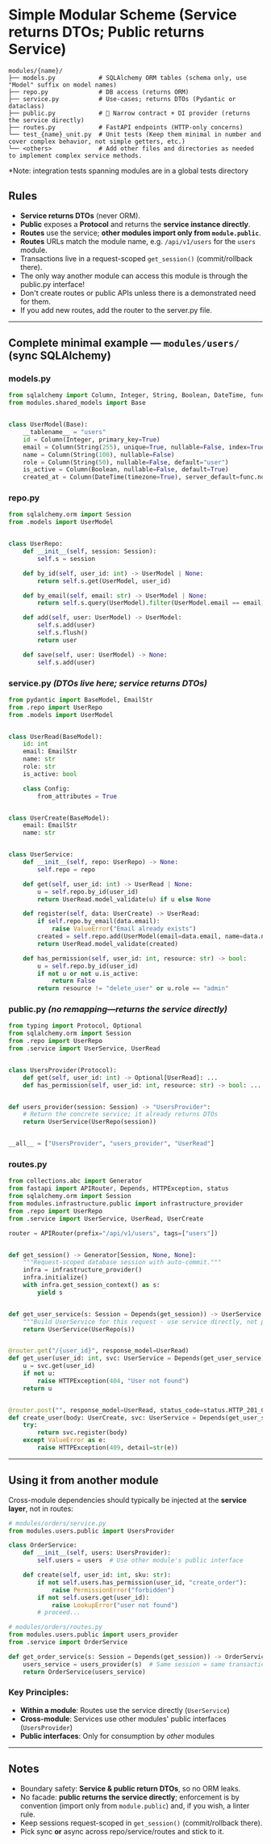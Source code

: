 
# Simple Modular Scheme (Service returns DTOs; Public returns Service)

```
modules/{name}/
├── models.py            # SQLAlchemy ORM tables (schema only, use "Model" suffix on model names)
├── repo.py              # DB access (returns ORM)
├── service.py           # Use-cases; returns DTOs (Pydantic or dataclass)
├── public.py            # 🚪 Narrow contract + DI provider (returns the service directly)
├── routes.py            # FastAPI endpoints (HTTP-only concerns)
└── test_{name}_unit.py  # Unit tests (Keep them minimal in number and cover complex behavior, not simple getters, etc.)
└── <others>             # Add other files and directories as needed to implement complex service methods.
```
*Note: integration tests spanning modules are in a global tests directory

## Rules

* **Service returns DTOs** (never ORM).
* **Public** exposes a **Protocol** and returns the **service instance directly**.
* **Routes** use the service; **other modules import only from `module.public`**.
* **Routes** URLs match the module name, e.g. `/api/v1/users` for the `users` module.
* Transactions live in a request-scoped `get_session()` (commit/rollback there).
* The only way another module can access this module is through the public.py interface!
* Don't create routes or public APIs unless there is a demonstrated need for them.
* If you add new routes, add the router to the server.py file.

---

## Complete minimal example — `modules/users/` (sync SQLAlchemy)

### models.py

```python
from sqlalchemy import Column, Integer, String, Boolean, DateTime, func
from modules.shared_models import Base


class UserModel(Base):
    __tablename__ = "users"
    id = Column(Integer, primary_key=True)
    email = Column(String(255), unique=True, nullable=False, index=True)
    name = Column(String(100), nullable=False)
    role = Column(String(50), nullable=False, default="user")
    is_active = Column(Boolean, nullable=False, default=True)
    created_at = Column(DateTime(timezone=True), server_default=func.now())
```

### repo.py

```python
from sqlalchemy.orm import Session
from .models import UserModel


class UserRepo:
    def __init__(self, session: Session):
        self.s = session

    def by_id(self, user_id: int) -> UserModel | None:
        return self.s.get(UserModel, user_id)

    def by_email(self, email: str) -> UserModel | None:
        return self.s.query(UserModel).filter(UserModel.email == email).first()

    def add(self, user: UserModel) -> UserModel:
        self.s.add(user)
        self.s.flush()
        return user

    def save(self, user: UserModel) -> None:
        self.s.add(user)
```

### service.py  *(DTOs live here; service returns DTOs)*

```python
from pydantic import BaseModel, EmailStr
from .repo import UserRepo
from .models import UserModel


class UserRead(BaseModel):
    id: int
    email: EmailStr
    name: str
    role: str
    is_active: bool

    class Config:
        from_attributes = True


class UserCreate(BaseModel):
    email: EmailStr
    name: str


class UserService:
    def __init__(self, repo: UserRepo) -> None:
        self.repo = repo

    def get(self, user_id: int) -> UserRead | None:
        u = self.repo.by_id(user_id)
        return UserRead.model_validate(u) if u else None

    def register(self, data: UserCreate) -> UserRead:
        if self.repo.by_email(data.email):
            raise ValueError("Email already exists")
        created = self.repo.add(UserModel(email=data.email, name=data.name, role="user"))
        return UserRead.model_validate(created)

    def has_permission(self, user_id: int, resource: str) -> bool:
        u = self.repo.by_id(user_id)
        if not u or not u.is_active:
            return False
        return resource != "delete_user" or u.role == "admin"
```

### public.py  *(no remapping—returns the service directly)*

```python
from typing import Protocol, Optional
from sqlalchemy.orm import Session
from .repo import UserRepo
from .service import UserService, UserRead


class UsersProvider(Protocol):
    def get(self, user_id: int) -> Optional[UserRead]: ...
    def has_permission(self, user_id: int, resource: str) -> bool: ...


def users_provider(session: Session) -> "UsersProvider":
    # Return the concrete service; it already returns DTOs
    return UserService(UserRepo(session))


__all__ = ["UsersProvider", "users_provider", "UserRead"]
```

### routes.py

```python
from collections.abc import Generator
from fastapi import APIRouter, Depends, HTTPException, status
from sqlalchemy.orm import Session
from modules.infrastructure.public import infrastructure_provider
from .repo import UserRepo
from .service import UserService, UserRead, UserCreate

router = APIRouter(prefix="/api/v1/users", tags=["users"])


def get_session() -> Generator[Session, None, None]:
    """Request-scoped database session with auto-commit."""
    infra = infrastructure_provider()
    infra.initialize()
    with infra.get_session_context() as s:
        yield s


def get_user_service(s: Session = Depends(get_session)) -> UserService:
    """Build UserService for this request - use service directly, not public interface."""
    return UserService(UserRepo(s))


@router.get("/{user_id}", response_model=UserRead)
def get_user(user_id: int, svc: UserService = Depends(get_user_service)) -> UserRead:
    u = svc.get(user_id)
    if not u:
        raise HTTPException(404, "User not found")
    return u


@router.post("", response_model=UserRead, status_code=status.HTTP_201_CREATED)
def create_user(body: UserCreate, svc: UserService = Depends(get_user_service)) -> UserRead:
    try:
        return svc.register(body)
    except ValueError as e:
        raise HTTPException(409, detail=str(e))
```

---

## Using it from another module

Cross-module dependencies should typically be injected at the **service layer**, not in routes:

```python
# modules/orders/service.py
from modules.users.public import UsersProvider

class OrderService:
    def __init__(self, users: UsersProvider):
        self.users = users  # Use other module's public interface

    def create(self, user_id: int, sku: str):
        if not self.users.has_permission(user_id, "create_order"):
            raise PermissionError("forbidden")
        if not self.users.get(user_id):
            raise LookupError("user not found")
        # proceed...

# modules/orders/routes.py
from modules.users.public import users_provider
from .service import OrderService

def get_order_service(s: Session = Depends(get_session)) -> OrderService:
    users_service = users_provider(s)  # Same session = same transaction
    return OrderService(users_service)
```

### Key Principles:
- **Within a module**: Routes use the service directly (`UserService`)
- **Cross-module**: Services use other modules' public interfaces (`UsersProvider`)
- **Public interfaces**: Only for consumption by *other* modules

---

## Notes

* Boundary safety: **Service & public return DTOs**, so no ORM leaks.
* No facade: **public returns the service directly**; enforcement is by convention (import only from `module.public`) and, if you wish, a linter rule.
* Keep sessions request-scoped in `get_session()` (commit/rollback there).
* Pick sync **or** async across repo/service/routes and stick to it.
